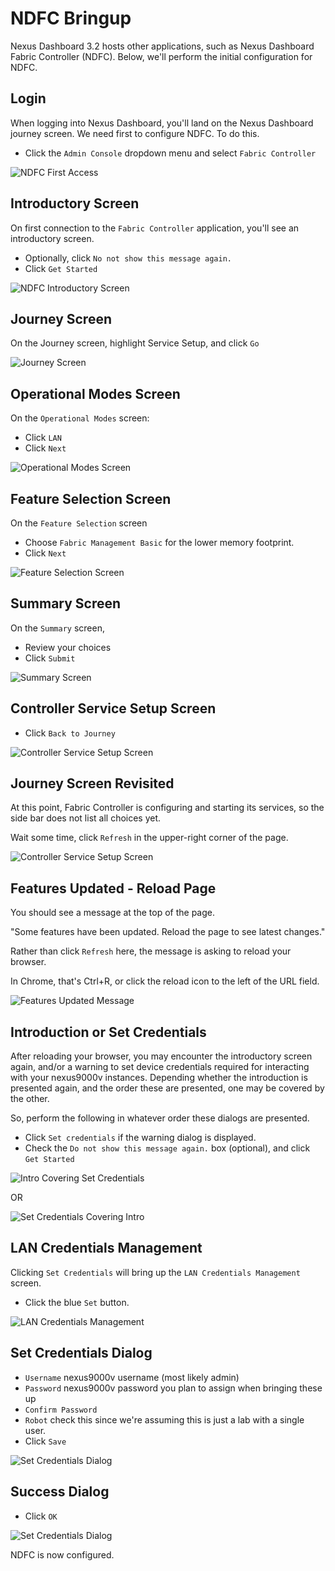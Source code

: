 # NDFC Bringup

Nexus Dashboard 3.2 hosts other applications, such as Nexus Dashboard
Fabric Controller (NDFC).  Below, we'll perform the initial configuration
for NDFC.

## Login

When logging into Nexus Dashboard, you'll land on the Nexus Dashboard
journey screen.  We need first to configure NDFC.  To do this.

- Click the `Admin Console` dropdown menu and select `Fabric Controller`

![NDFC First Access](./images/ndfc/00_first_access.png)

## Introductory Screen

On first connection to the `Fabric Controller` application, you'll see an introductory screen.

- Optionally, click `No not show this message again.`
- Click `Get Started`

![NDFC Introductory Screen](./images/ndfc/01_introduction.png)

## Journey Screen

On the Journey screen, highlight Service Setup, and click `Go`

![Journey Screen](./images/ndfc/02_journey.png)

## Operational Modes Screen

On the `Operational Modes` screen:

- Click `LAN`
- Click `Next`

![Operational Modes Screen](./images/ndfc/03_operational_modes.png)

## Feature Selection Screen

On the `Feature Selection` screen

- Choose `Fabric Management Basic` for the lower memory footprint.
- Click `Next`

![Feature Selection Screen](./images/ndfc/04_feature_selection.png)

## Summary Screen

On the `Summary` screen,

- Review your choices
- Click `Submit`

![Summary Screen](./images/ndfc/05_summary.png)

## Controller Service Setup Screen

- Click `Back to Journey`

![Controller Service Setup Screen](./images/ndfc/06_controller_service_setup.png)

## Journey Screen Revisited

At this point, Fabric Controller is configuring and starting its services, so the side bar does not list all choices yet.

Wait some time, click `Refresh` in the upper-right corner of the page.

![Controller Service Setup Screen](./images/ndfc/07_journey.png)

## Features Updated - Reload Page

You should see a message at the top of the page.

"Some features have been updated. Reload the page to see latest changes."

Rather than click `Refresh` here, the message is asking to reload your browser.

In Chrome, that's Ctrl+R, or click the reload icon to the left of the URL field.

![Features Updated Message](./images/ndfc/08_features_updated.png)

## Introduction or Set Credentials

After reloading your browser, you may encounter the introductory screen again,
and/or a warning to set device credentials required for interacting with your
nexus9000v instances.   Depending whether the introduction is presented again,
and the order these are presented, one may be covered by the other.

So, perform the following in whatever order these dialogs are presented.

- Click `Set credentials` if the warning dialog is displayed.
- Check the `Do not show this message again.` box (optional), and click `Get Started`

![Intro Covering Set Credentials](./images/ndfc/09_intro_set_credentials_behind.png)

OR

![Set Credentials Covering Intro](./images/ndfc/10_set_credentials_intro_behind.png)

## LAN Credentials Management

Clicking `Set Credentials` will bring up the `LAN Credentials Management` screen.

- Click the blue `Set` button.

![LAN Credentials Management](./images/ndfc/11_lan_credentials_management.png)

## Set Credentials Dialog

- `Username` nexus9000v username (most likely admin)
- `Password` nexus9000v password you plan to assign when bringing these up
- `Confirm Password`
- `Robot` check this since we're assuming this is just a lab with a single user.
- Click `Save`

![Set Credentials Dialog](./images/ndfc/12_set_credentials.png)

## Success Dialog

- Click `OK`

![Set Credentials Dialog](./images/ndfc/13_success.png)

NDFC is now configured.
